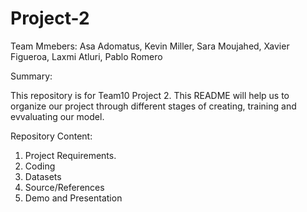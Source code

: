 # Project-2

Team Mmebers: Asa Adomatus, Kevin Miller, Sara Moujahed, Xavier Figueroa, Laxmi Atluri, Pablo Romero

Summary:

This repository is for Team10 Project 2. This README will help us to organize our project through different stages of creating, training and evvaluating our model.

Repository Content:
1. Project Requirements.
2. Coding
3. Datasets
4. Source/References
5. Demo and Presentation
